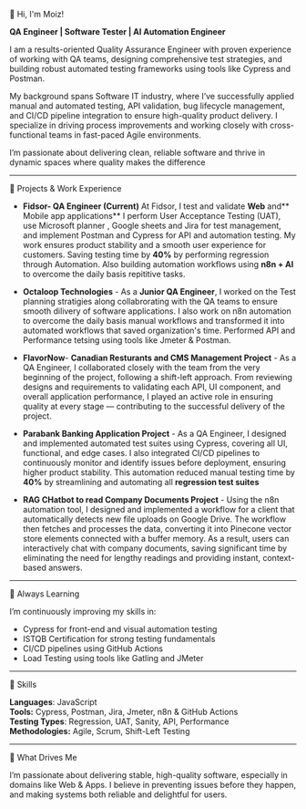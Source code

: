 👋 Hi, I'm Moiz!

**QA Engineer | Software Tester | AI Automation Engineer**

I am a results-oriented Quality Assurance Engineer with proven experience of working with QA teams, designing comprehensive test strategies, and building robust automated testing frameworks using tools like Cypress and Postman.

My background spans Software IT industry, where I’ve successfully applied manual and automated testing, API validation, bug lifecycle management, and CI/CD pipeline integration to ensure high-quality product delivery. I specialize in driving process improvements and working closely with cross-functional teams in fast-paced Agile environments.

I’m passionate about delivering clean, reliable software and thrive in dynamic spaces where quality makes the difference

-----------------------------------------------------------------------------------------------------------------

🔑 Projects & Work Experience

- **Fidsor- QA Engineer (Current)** At Fidsor, I test and validate **Web** and** Mobile app applications** I perform User Acceptance Testing (UAT), use Microsoft planner , Google sheets and Jira for test management, and implement Postman and Cypress for API and automation testing. My work ensures product stability and a smooth user experience for customers.
 Saving testing time by **40%** by performing regression through Automation. Also building automation workflows using **n8n + AI** to overcome the daily basis repititive tasks.
  
- **Octaloop Technologies** - As a **Junior QA  Engineer**, I worked on the Test planning stratigies along collabrorating with the QA teams to ensure smooth dilivery of software applications. I  also work on n8n automation to overcome the daily basis manual workflows and transformed it into automated workflows that saved organization's time.
  Performed API and Performance tetsing using tools like Jmeter & Postman.

- **FlavorNow**- **Canadian Resturants and CMS Management Project** - As a QA Engineer, I collaborated closely with the team from the very beginning of the project, following a shift-left approach. From reviewing designs and requirements to validating each API, UI component, and overall application performance, I played an active role in ensuring quality at every stage — contributing to the successful delivery of the project.

-  **Parabank Banking Application Project** - As a QA Engineer, I designed and implemented automated test suites using Cypress, covering all UI, functional, and edge cases. I also integrated CI/CD pipelines to continuously monitor and identify issues before deployment, ensuring higher product stability. This automation reduced manual testing time by **40%** by streamlining and automating all **regression test suites**

- **RAG CHatbot to read Company Documents Project** -  Using the n8n automation tool, I designed and implemented a workflow for a client that automatically detects new file uploads on Google Drive. The workflow then fetches and processes the data, converting it into Pinecone vector store elements connected with a buffer memory. As a result, users can interactively chat with company documents, saving significant time by eliminating the need for lengthy readings and providing instant, context-based answers.
------------------------------------------------------------------------------------------------------------------

🌱 Always Learning

I’m continuously improving my skills in:

- Cypress for front-end and visual automation testing
- ISTQB Certification for strong testing fundamentals
- CI/CD pipelines using GitHub Actions
- Load Testing using tools like Gatling and JMeter

--------------------------------------------------------------------------------------------------------------------

💼 Skills

**Languages**: JavaScript  
**Tools:** Cypress, Postman, Jira, Jmeter, n8n & GitHub Actions  
**Testing Types**: Regression, UAT, Sanity, API, Performance  
**Methodologies:** Agile, Scrum, Shift-Left Testing

---------------------------------------------------------------------------------------------------------------------

🚀 What Drives Me

I’m passionate about delivering stable, high-quality software, especially in domains like Web & Apps. I believe in preventing issues before they happen, and making systems both reliable and delightful for users.
